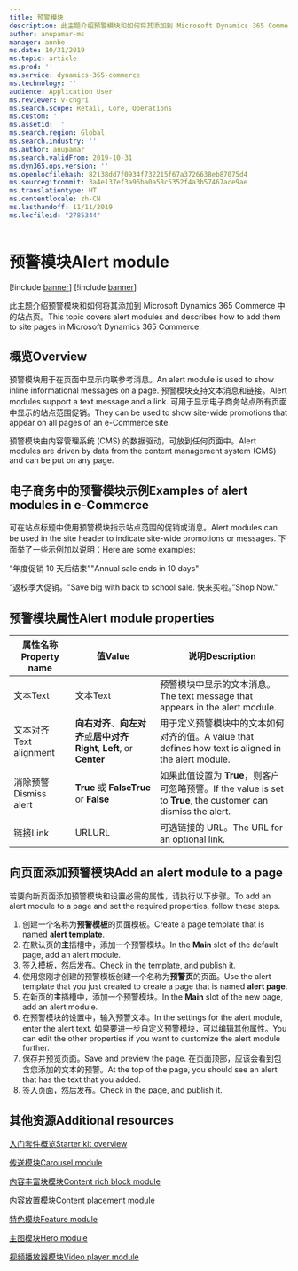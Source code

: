 ```yaml
---
title: 预警模块
description: 此主题介绍预警模块和如何将其添加到 Microsoft Dynamics 365 Commerce 中的站点页。
author: anupamar-ms
manager: annbe
ms.date: 10/31/2019
ms.topic: article
ms.prod: ''
ms.service: dynamics-365-commerce
ms.technology: ''
audience: Application User
ms.reviewer: v-chgri
ms.search.scope: Retail, Core, Operations
ms.custom: ''
ms.assetid: ''
ms.search.region: Global
ms.search.industry: ''
ms.author: anupamar
ms.search.validFrom: 2019-10-31
ms.dyn365.ops.version: ''
ms.openlocfilehash: 82138dd7f0934f732215f67a3726638eb87075d4
ms.sourcegitcommit: 3a4e137ef3a96ba0a58c5352f4a3b57467ace9ae
ms.translationtype: HT
ms.contentlocale: zh-CN
ms.lasthandoff: 11/11/2019
ms.locfileid: "2785344"
---
```

# <a name="alert-module"></a><span data-ttu-id="fee27-103">预警模块</span><span class="sxs-lookup"><span data-stu-id="fee27-103">Alert module</span></span>

[!include [banner](includes/preview-banner.md)]
[!include [banner](includes/banner.md)]

<span data-ttu-id="fee27-104">此主题介绍预警模块和如何将其添加到 Microsoft Dynamics 365 Commerce 中的站点页。</span><span class="sxs-lookup"><span data-stu-id="fee27-104">This topic covers alert modules and describes how to add them to site pages in Microsoft Dynamics 365 Commerce.</span></span>

## <a name="overview"></a><span data-ttu-id="fee27-105">概览</span><span class="sxs-lookup"><span data-stu-id="fee27-105">Overview</span></span>

<span data-ttu-id="fee27-106">预警模块用于在页面中显示内联参考消息。</span><span class="sxs-lookup"><span data-stu-id="fee27-106">An alert module is used to show inline informational messages on a page.</span></span> <span data-ttu-id="fee27-107">预警模块支持文本消息和链接。</span><span class="sxs-lookup"><span data-stu-id="fee27-107">Alert modules support a text message and a link.</span></span> <span data-ttu-id="fee27-108">可用于显示电子商务站点所有页面中显示的站点范围促销。</span><span class="sxs-lookup"><span data-stu-id="fee27-108">They can be used to show site-wide promotions that appear on all pages of an e-Commerce site.</span></span> 

<span data-ttu-id="fee27-109">预警模块由内容管理系统 (CMS) 的数据驱动，可放到任何页面中。</span><span class="sxs-lookup"><span data-stu-id="fee27-109">Alert modules are driven by data from the content management system (CMS) and can be put on any page.</span></span>

## <a name="examples-of-alert-modules-in-e-commerce"></a><span data-ttu-id="fee27-110">电子商务中的预警模块示例</span><span class="sxs-lookup"><span data-stu-id="fee27-110">Examples of alert modules in e-Commerce</span></span>

<span data-ttu-id="fee27-111">可在站点标题中使用预警模块指示站点范围的促销或消息。</span><span class="sxs-lookup"><span data-stu-id="fee27-111">Alert modules can be used in the site header to indicate site-wide promotions or messages.</span></span> <span data-ttu-id="fee27-112">下面举了一些示例加以说明：</span><span class="sxs-lookup"><span data-stu-id="fee27-112">Here are some examples:</span></span>

<span data-ttu-id="fee27-113">“年度促销 10 天后结束”</span><span class="sxs-lookup"><span data-stu-id="fee27-113">"Annual sale ends in 10 days"</span></span>

<span data-ttu-id="fee27-114">“返校季大促销。</span><span class="sxs-lookup"><span data-stu-id="fee27-114">"Save big with back to school sale.</span></span> <span data-ttu-id="fee27-115">快来买啦。”</span><span class="sxs-lookup"><span data-stu-id="fee27-115">Shop Now."</span></span>

## <a name="alert-module-properties"></a><span data-ttu-id="fee27-116">预警模块属性</span><span class="sxs-lookup"><span data-stu-id="fee27-116">Alert module properties</span></span>

| <span data-ttu-id="fee27-117">属性名称</span><span class="sxs-lookup"><span data-stu-id="fee27-117">Property name</span></span>  | <span data-ttu-id="fee27-118">值</span><span class="sxs-lookup"><span data-stu-id="fee27-118">Value</span></span>                              | <span data-ttu-id="fee27-119">说明</span><span class="sxs-lookup"><span data-stu-id="fee27-119">Description</span></span> |
|----------------|------------------------------------|-------------|
| <span data-ttu-id="fee27-120">文本</span><span class="sxs-lookup"><span data-stu-id="fee27-120">Text</span></span>           | <span data-ttu-id="fee27-121">文本</span><span class="sxs-lookup"><span data-stu-id="fee27-121">Text</span></span>                               | <span data-ttu-id="fee27-122">预警模块中显示的文本消息。</span><span class="sxs-lookup"><span data-stu-id="fee27-122">The text message that appears in the alert module.</span></span> |
| <span data-ttu-id="fee27-123">文本对齐</span><span class="sxs-lookup"><span data-stu-id="fee27-123">Text alignment</span></span> | <span data-ttu-id="fee27-124">**向右对齐**、**向左对齐**或**居中对齐**</span><span class="sxs-lookup"><span data-stu-id="fee27-124">**Right**, **Left**, or **Center**</span></span> | <span data-ttu-id="fee27-125">用于定义预警模块中的文本如何对齐的值。</span><span class="sxs-lookup"><span data-stu-id="fee27-125">A value that defines how text is aligned in the alert module.</span></span> |
| <span data-ttu-id="fee27-126">消除预警</span><span class="sxs-lookup"><span data-stu-id="fee27-126">Dismiss alert</span></span>  | <span data-ttu-id="fee27-127">**True** 或 **False**</span><span class="sxs-lookup"><span data-stu-id="fee27-127">**True** or **False**</span></span>              | <span data-ttu-id="fee27-128">如果此值设置为 **True**，则客户可忽略预警。</span><span class="sxs-lookup"><span data-stu-id="fee27-128">If the value is set to **True**, the customer can dismiss the alert.</span></span> |
| <span data-ttu-id="fee27-129">链接</span><span class="sxs-lookup"><span data-stu-id="fee27-129">Link</span></span>           | <span data-ttu-id="fee27-130">URL</span><span class="sxs-lookup"><span data-stu-id="fee27-130">URL</span></span>                                | <span data-ttu-id="fee27-131">可选链接的 URL。</span><span class="sxs-lookup"><span data-stu-id="fee27-131">The URL for an optional link.</span></span> |

## <a name="add-an-alert-module-to-a-page"></a><span data-ttu-id="fee27-132">向页面添加预警模块</span><span class="sxs-lookup"><span data-stu-id="fee27-132">Add an alert module to a page</span></span> 

<span data-ttu-id="fee27-133">若要向新页面添加预警模块和设置必需的属性，请执行以下步骤。</span><span class="sxs-lookup"><span data-stu-id="fee27-133">To add an alert module to a page and set the required properties, follow these steps.</span></span>

1. <span data-ttu-id="fee27-134">创建一个名称为**预警模板**的页面模板。</span><span class="sxs-lookup"><span data-stu-id="fee27-134">Create a page template that is named **alert template**.</span></span>
1. <span data-ttu-id="fee27-135">在默认页的**主**插槽中，添加一个预警模块。</span><span class="sxs-lookup"><span data-stu-id="fee27-135">In the **Main** slot of the default page, add an alert module.</span></span>
1. <span data-ttu-id="fee27-136">签入模板，然后发布。</span><span class="sxs-lookup"><span data-stu-id="fee27-136">Check in the template, and publish it.</span></span> 
1. <span data-ttu-id="fee27-137">使用您刚才创建的预警模板创建一个名称为**预警页**的页面。</span><span class="sxs-lookup"><span data-stu-id="fee27-137">Use the alert template that you just created to create a page that is named **alert page**.</span></span> 
1. <span data-ttu-id="fee27-138">在新页的**主**插槽中，添加一个预警模块。</span><span class="sxs-lookup"><span data-stu-id="fee27-138">In the **Main** slot of the new page, add an alert module.</span></span>
1. <span data-ttu-id="fee27-139">在预警模块的设置中，输入预警文本。</span><span class="sxs-lookup"><span data-stu-id="fee27-139">In the settings for the alert module, enter the alert text.</span></span> <span data-ttu-id="fee27-140">如果要进一步自定义预警模块，可以编辑其他属性。</span><span class="sxs-lookup"><span data-stu-id="fee27-140">You can edit the other properties if you want to customize the alert module further.</span></span>
1. <span data-ttu-id="fee27-141">保存并预览页面。</span><span class="sxs-lookup"><span data-stu-id="fee27-141">Save and preview the page.</span></span> <span data-ttu-id="fee27-142">在页面顶部，应该会看到包含您添加的文本的预警。</span><span class="sxs-lookup"><span data-stu-id="fee27-142">At the top of the page, you should see an alert that has the text that you added.</span></span>
1. <span data-ttu-id="fee27-143">签入页面，然后发布。</span><span class="sxs-lookup"><span data-stu-id="fee27-143">Check in the page, and publish it.</span></span> 

## <a name="additional-resources"></a><span data-ttu-id="fee27-144">其他资源</span><span class="sxs-lookup"><span data-stu-id="fee27-144">Additional resources</span></span>

[<span data-ttu-id="fee27-145">入门套件概览</span><span class="sxs-lookup"><span data-stu-id="fee27-145">Starter kit overview</span></span>](starter-kit-overview.md)

[<span data-ttu-id="fee27-146">传送模块</span><span class="sxs-lookup"><span data-stu-id="fee27-146">Carousel module</span></span>](add-carousel.md)

[<span data-ttu-id="fee27-147">内容丰富块模块</span><span class="sxs-lookup"><span data-stu-id="fee27-147">Content rich block module</span></span>](add-content-rich-block.md)

[<span data-ttu-id="fee27-148">内容放置模块</span><span class="sxs-lookup"><span data-stu-id="fee27-148">Content placement module</span></span>](add-content-placement-modules.md)

[<span data-ttu-id="fee27-149">特色模块</span><span class="sxs-lookup"><span data-stu-id="fee27-149">Feature module</span></span>](add-feature-module.md)

[<span data-ttu-id="fee27-150">主图模块</span><span class="sxs-lookup"><span data-stu-id="fee27-150">Hero module</span></span>](add-hero-module.md)

[<span data-ttu-id="fee27-151">视频播放器模块</span><span class="sxs-lookup"><span data-stu-id="fee27-151">Video player module</span></span>](add-video-player.md)
